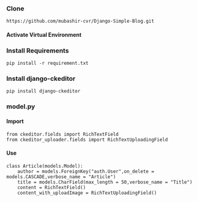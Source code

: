 
### Clone 

```
https://github.com/mubashir-cvr/Django-Simple-Blog.git
```


#### Activate Virtual Environment


### Install Requirements

```
pip install -r requirement.txt

```
### Install django-ckeditor

```
pip install django-ckeditor

```


###  model.py

#### Import

```
from ckeditor.fields import RichTextField
from ckeditor_uploader.fields import RichTextUploadingField

```

#### Use

```
class Article(models.Model):
    author = models.ForeignKey("auth.User",on_delete = models.CASCADE,verbose_name = "Article")
    title = models.CharField(max_length = 50,verbose_name = "Title")
    content = RichTextField()
    content_with_uploadImage = RichTextUploadingField()

```